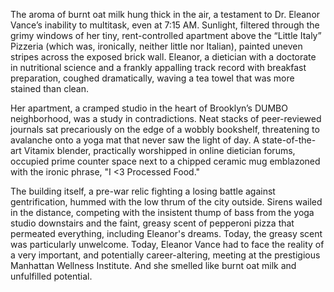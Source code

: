 The aroma of burnt oat milk hung thick in the air, a testament to Dr. Eleanor Vance’s inability to multitask, even at 7:15 AM. Sunlight, filtered through the grimy windows of her tiny, rent-controlled apartment above the “Little Italy” Pizzeria (which was, ironically, neither little nor Italian), painted uneven stripes across the exposed brick wall. Eleanor, a dietician with a doctorate in nutritional science and a frankly appalling track record with breakfast preparation, coughed dramatically, waving a tea towel that was more stained than clean.

Her apartment, a cramped studio in the heart of Brooklyn’s DUMBO neighborhood, was a study in contradictions. Neat stacks of peer-reviewed journals sat precariously on the edge of a wobbly bookshelf, threatening to avalanche onto a yoga mat that never saw the light of day. A state-of-the-art Vitamix blender, practically worshipped in online dietician forums, occupied prime counter space next to a chipped ceramic mug emblazoned with the ironic phrase, "I <3 Processed Food."

The building itself, a pre-war relic fighting a losing battle against gentrification, hummed with the low thrum of the city outside. Sirens wailed in the distance, competing with the insistent thump of bass from the yoga studio downstairs and the faint, greasy scent of pepperoni pizza that permeated everything, including Eleanor's dreams. Today, the greasy scent was particularly unwelcome. Today, Eleanor Vance had to face the reality of a very important, and potentially career-altering, meeting at the prestigious Manhattan Wellness Institute. And she smelled like burnt oat milk and unfulfilled potential.
